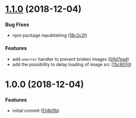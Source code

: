# [1.1.0](https://github.com/CloudPower97/react-progressive-picture/compare/v1.0.0...v1.1.0) (2018-12-04)


### Bug Fixes

* npm package republishing ([18c2c2f](https://github.com/CloudPower97/react-progressive-picture/commit/18c2c2f))


### Features

* add `onerror` handler to prevent broken images ([09d7ead](https://github.com/CloudPower97/react-progressive-picture/commit/09d7ead))
* add the possibility to delay loading of image src ([15c907d](https://github.com/CloudPower97/react-progressive-picture/commit/15c907d))



# 1.0.0 (2018-12-04)

### Features

- initial commit ([514b1fb](https://github.com/CloudPower97/react-progressive-picture/commit/514b1fb))
